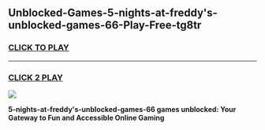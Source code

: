 
## Unblocked-Games-5-nights-at-freddy's-unblocked-games-66-Play-Free-tg8tr
<h3>
<a href="https://premium76.site?title=5-nights-at-freddy's-unblocked-games-66&ref=10A">CLICK TO PLAY</a></h3>
<hr>

<h3>
<a href="https://premium76.site?title=5-nights-at-freddy's-unblocked-games-66&ref=10A">CLICK 2 PLAY</a>
  
</h3>

<a href="https://premium76.site?title=5-nights-at-freddy's-unblocked-games-66&ref=10A"><img src="https://clearcache.store/games.png"></a>


**5-nights-at-freddy's-unblocked-games-66 games unblocked: Your Gateway to Fun and Accessible Online Gaming**
